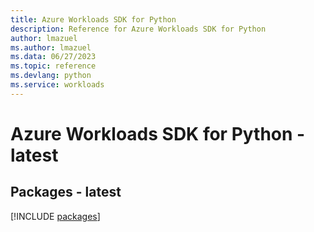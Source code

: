 ```yaml
---
title: Azure Workloads SDK for Python
description: Reference for Azure Workloads SDK for Python
author: lmazuel
ms.author: lmazuel
ms.data: 06/27/2023
ms.topic: reference
ms.devlang: python
ms.service: workloads
---
```

# Azure Workloads SDK for Python - latest
## Packages - latest
[!INCLUDE [packages](workloads-index.md)]